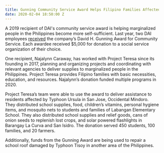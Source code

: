 ```yaml
---
title: Gunning Community Service Award Helps Filipino Families Affected by Typhoons
date: 2020-02-04 18:50:00 Z
---
```


A 2019 recipient of DAI's community service award is helping marginalized people in the Philippines become more self-sufficient. Last year, two DAI employees [received](https://www.dai.com/news/dai-and-intrahealth-employees-recognized-for-their-community-service) the company’s David H. Gunning Award for Community Service. Each awardee received $5,000 for donation to a social service organization of their choice. 

One recipient, Najalynn Caraway, has worked with Project Teresa since its founding in 2017, planning and organizing projects and coordinating with relevant agencies to deliver supplies to marginalized people in the Philippines. Project Teresa provides Filipino families with basic necessities, education, and resources. Najalynn’s donation funded multiple programs in 2020. 

Project Teresa’s team were able to use the award to deliver assistance to residents affected by Typhoon Ursula in San Jose, Occidental Mindoro. They distributed school supplies, food, children’s vitamins, personal hygiene items, and mosquito nets to students and families of Labangan Elementary School. They also distributed school supplies and relief goods, cans of onion seeds to replenish lost crops, and solar powered flashlights in Barangay La Curva and San Isidro. The donation served 450 students, 100 families, and 20 farmers. 

Additionally, funds from the Gunning Award are being used to repair a school roof damaged by Typhoon Tisoy in another area of the Philippines. 